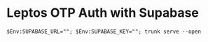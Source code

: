 # Leptos OTP Auth with Supabase

```
$Env:SUPABASE_URL=""; $Env:SUPABASE_KEY=""; trunk serve --open
```
